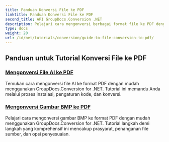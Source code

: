 ```yaml
---
title: Panduan Konversi File ke PDF
linktitle: Panduan Konversi File ke PDF
second_title: API GroupDocs.Conversion .NET
description: Pelajari cara mengonversi berbagai format file ke PDF dengan mudah menggunakan GroupDocs.Conversion for .NET. Tutorial langkah demi langkah ini mencakup semuanya, mulai dari menyiapkan pustaka hingga menjalankan transformasi file yang lancar.
type: docs
weight: 20
url: /id/net/tutorials/conversion/guide-to-file-conversion-to-pdf/
---
```


## Panduan untuk Tutorial Konversi File ke PDF
### [Mengonversi File AI ke PDF](./converting-ai-to-pdf/)
Temukan cara mengonversi file AI ke format PDF dengan mudah menggunakan GroupDocs.Conversion for .NET. Tutorial ini memandu Anda melalui proses instalasi, pengaturan kode, dan konversi.
### [Mengonversi Gambar BMP ke PDF](./converting-bmp-to-pdf/)
Pelajari cara mengonversi gambar BMP ke format PDF dengan mudah menggunakan GroupDocs.Conversion for .NET. Tutorial langkah demi langkah yang komprehensif ini mencakup prasyarat, penanganan file sumber, dan opsi penyesuaian.